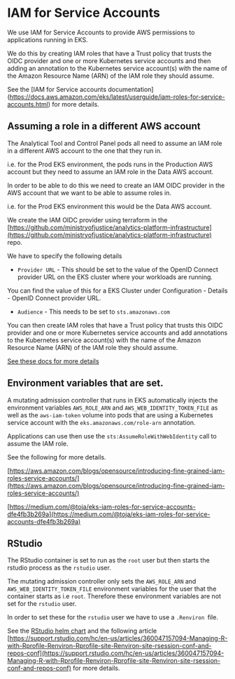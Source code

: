 <!-- markdownlint-disable -->
# IAM for Service Accounts

We use IAM for Service Accounts to provide AWS permissions to applications running in EKS.


We do this by creating IAM roles that have a Trust policy that trusts the OIDC provider and one or more Kubernetes service accounts and then adding an annotation to the Kubernetes service account(s) with the name of the Amazon Resource Name (ARN) of the IAM role they should assume.

See the [IAM for Service accounts documentation] (https://docs.aws.amazon.com/eks/latest/userguide/iam-roles-for-service-accounts.html) for more details.


## Assuming a role in a different AWS account

The Analytical Tool and Control Panel pods all need to assume an IAM role in a different AWS account to the one that they run in.

i.e. for the Prod EKS environment, the pods runs in the Production AWS account but they need to assume an IAM role in the Data AWS account.

In order to be able to do this we need to create an IAM OIDC provider in the AWS account that we want to be able to assume roles in.

i.e. for the Prod EKS environment this would be the Data AWS account.

We create the IAM OIDC provider using terraform in the [https://github.com/ministryofjustice/analytics-platform-infrastructure](https://github.com/ministryofjustice/analytics-platform-infrastructure) repo.

We have to specify the following details

- `Provider URL` - This should be set to the value of the OpenID Connect provider URL on the EKS cluster where your workloads are running. 

You can find the value of this for a EKS Cluster under Configuration - Details - OpenID Connect provider URL.


- `Audience` - This needs to be set to `sts.amazonaws.com`


You can then create IAM roles that have a Trust policy that trusts this OIDC provider and one or more Kubernetes service accounts and add annotations to the Kubernetes service account(s) with the name of the Amazon Resource Name (ARN) of the IAM role they should assume.

[See these docs for more details ](https://aws.amazon.com/blogs/containers/cross-account-iam-roles-for-kubernetes-service-accounts/)

## Environment variables that are set.

A mutating admission controller that runs in EKS automatically injects the environment variables `AWS_ROLE_ARN` and `AWS_WEB_IDENTITY_TOKEN_FILE` as well as the `aws-iam-token` volume into pods that are using a Kubernetes service account with the `eks.amazonaws.com/role-arn` annotation.

Applications can use then use the `sts:AssumeRoleWithWebIdentity` call to assume the IAM role.

See the following for more details.

[https://aws.amazon.com/blogs/opensource/introducing-fine-grained-iam-roles-service-accounts/](https://aws.amazon.com/blogs/opensource/introducing-fine-grained-iam-roles-service-accounts/)

[https://medium.com/@toja/eks-iam-roles-for-service-accounts-dfe4fb3b269a](https://medium.com/@toja/eks-iam-roles-for-service-accounts-dfe4fb3b269a)

## RStudio

The RStudio container is set to run as the `root` user but then starts the rstudio process as the `rstudio` user.

The mutating admission controller only sets the `AWS_ROLE_ARN` and `AWS_WEB_IDENTITY_TOKEN_FILE` environment variables for the user that the container starts as i.e `root`. Therefore these environment variables are not set for the `rstudio` user.

In order to set these for the `rstudio` user we have to use a `.Renviron `file.

See the [RStudio helm chart](https://github.com/ministryofjustice/analytics-platform-helm-charts/tree/main/charts/rstudio) and the following article [https://support.rstudio.com/hc/en-us/articles/360047157094-Managing-R-with-Rprofile-Renviron-Rprofile-site-Renviron-site-rsession-conf-and-repos-conf](https://support.rstudio.com/hc/en-us/articles/360047157094-Managing-R-with-Rprofile-Renviron-Rprofile-site-Renviron-site-rsession-conf-and-repos-conf) for more details.